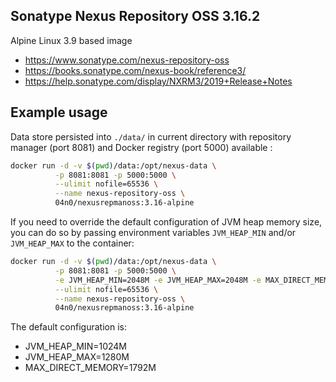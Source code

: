## Sonatype Nexus Repository OSS 3.16.2

Alpine Linux 3.9 based image

*   https://www.sonatype.com/nexus-repository-oss
*   https://books.sonatype.com/nexus-book/reference3/
*   https://help.sonatype.com/display/NXRM3/2019+Release+Notes

## Example usage

Data store persisted into `./data/` in current directory with repository
manager (port 8081) and Docker registry (port 5000) available :

```bash
docker run -d -v $(pwd)/data:/opt/nexus-data \
          -p 8081:8081 -p 5000:5000 \
          --ulimit nofile=65536 \
          --name nexus-repository-oss \
          04n0/nexusrepmanoss:3.16-alpine
```

If you need to override the default configuration of JVM heap memory size, you
can do so by passing environment variables `JVM_HEAP_MIN` and/or `JVM_HEAP_MAX`
to the container:

```bash
docker run -d -v $(pwd)/data:/opt/nexus-data \
          -p 8081:8081 -p 5000:5000 \
          -e JVM_HEAP_MIN=2048M -e JVM_HEAP_MAX=2048M -e MAX_DIRECT_MEMORY=2048M \
          --ulimit nofile=65536 \
          --name nexus-repository-oss \
          04n0/nexusrepmanoss:3.16-alpine
```

The default configuration is:
*   JVM_HEAP_MIN=1024M
*   JVM_HEAP_MAX=1280M
*   MAX_DIRECT_MEMORY=1792M
